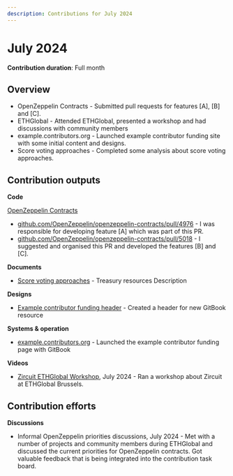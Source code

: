 ```yaml
---
description: Contributions for July 2024
---
```


# July 2024

**Contribution duration**: Full month



## **Overview**

* OpenZeppelin Contracts - Submitted pull requests for features \[A], \[B] and \[C].
* ETHGlobal - Attended ETHGlobal, presented a workshop and had discussions with community members
* example.contributors.org - Launched example contributor funding site with some initial content and designs.
* Score voting approaches - Completed some analysis about score voting approaches. &#x20;



## **Contribution outputs**



**Code**

[OpenZeppelin Contracts](https://github.com/OpenZeppelin/openzeppelin-contracts)

* [github.com/OpenZeppelin/openzeppelin-contracts/pull/4976](https://github.com/OpenZeppelin/openzeppelin-contracts/pull/4976) - I was responsible for developing feature \[A] which was part of this PR.
* [github.com/OpenZeppelin/openzeppelin-contracts/pull/5018](https://github.com/OpenZeppelin/openzeppelin-contracts/pull/5018) - I suggested and organised this PR and developed the features \[B] and \[C].



**Documents**

* [Score voting approaches](https://docs.treasuries.co/voting/score-voting-approaches) - Treasury resources Description&#x20;



**Designs**

* [Example contributor funding header](../../../.gitbook/assets/contributors-funding-experiment-header.png) - Created a header for new GitBook resource



**Systems & operation**

* [example.contributors.org](https://app.gitbook.com/o/jOQu4b6VLDxaQsg2rVwG/s/ZE8rIZvI1VylVcwzSPzR/) - Launched the example contributor funding page with GitBook



**Videos**

* [Zircuit ETHGlobal Workshop](https://www.youtube.com/watch?v=7Cj\_rTfR4vs), July 2024 - Ran a workshop about Zircuit at ETHGlobal Brussels.



## **Contribution efforts**



**Discussions**

* Informal OpenZeppelin priorities discussions, July 2024 - Met with a number of projects and community members during ETHGlobal and discussed the current priorities for OpenZeppelin contracts. Got valuable feedback that is being integrated into the contribution task board.
